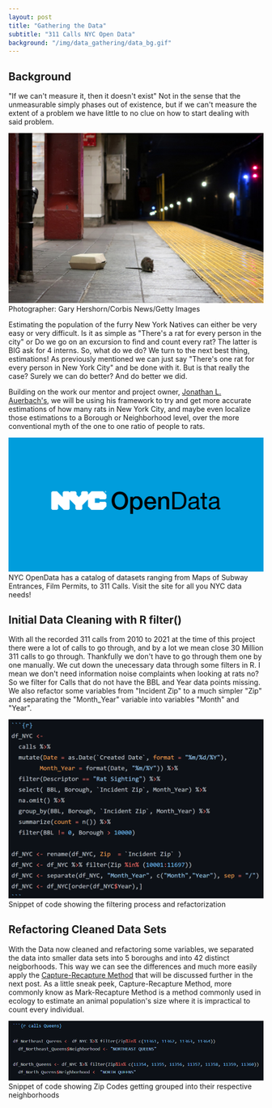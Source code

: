 ```yaml
---
layout: post
title: "Gathering the Data"
subtitle: "311 Calls NYC Open Data"
background: "/img/data_gathering/data_bg.gif"
---
```


## Background

"If we can't measure it, then it doesn't exist" Not in the sense that the unmeasurable simply phases out of existence, but if we can't measure the extent of a problem we have little to no clue on how to start dealing with said problem.

![Rat](\img\data_gathering\ratbox.jpg)
<span class="caption text-muted">Photographer: Gary Hershorn/Corbis News/Getty Images</span>

Estimating the population of the furry New York Natives can either be very easy or very difficult. Is it as simple as "There's a rat for every person in the city" or Do we go on an excursion to find and count every rat? The latter is BIG ask for 4 interns. So, what do we do? We turn to the next best thing, estimations! As previously mentioned we can just say "There's one rat for every person in New York City" and be done with it. But is that really the case? Surely we can do better? And do better we did.

Building on the work our mentor and project owner, [Jonathan L. Auerbach's](https://jauerbach.github.io/), we will be using his framework to try and get more accurate estimations of how many rats in New York City, and maybe even localize those estimations to a Borough or Neighborhood level, over the more conventional myth of the one to one ratio of people to rats.

[![nycopendata](\img\data_gathering\nycopendata.png)](https://opendata.cityofnewyork.us/data)
<span class="caption text-muted">NYC OpenData has a catalog of datasets ranging from Maps of Subway Entrances, Film Permits, to 311 Calls. Visit the site for all you NYC data needs!</span>

## Initial Data Cleaning with R filter()

With all the recorded 311 calls from 2010 to 2021 at the time of this project there were a lot of calls to go through, and by a lot we mean close 30 Million 311 calls to go through. Thankfully we don't have to go through them one by one manually. We cut down the unecessary data through some filters in R. I mean we don't need information noise complaints when looking at rats no? So we filter for Calls that do not have the BBL and Year data points missing. We also refactor some variables from "Incident Zip" to a much simpler "Zip" and separating the "Month_Year" variable into variables "Month" and "Year".

![Code](\img\data_gathering\coderist.png)
<span class="caption text-muted">Snippet of code showing the filtering process and refactorization</span>

## Refactoring Cleaned Data Sets

With the Data now cleaned and refactoring some variables, we separated the data into smaller data sets into 5 boroughs and into 42 distinct neigborhoods. This way we can see the differences and much more easily apply the [Capture-Recapture Method](https://en.wikipedia.org/wiki/Mark_and_recapture) that will be discussed further in the next post. As a little sneak peek, Capture-Recapture Method, more commonly know as Mark-Recapture Method is a method commonly used in ecology to estimate an animal population's size where it is impractical to count every individual.

![Neighborhood](\img\data_gathering\Neighborhooderist.png)
<span class="caption text-muted">Snippet of code showing Zip Codes getting grouped into their respective neighborhoods</span>
